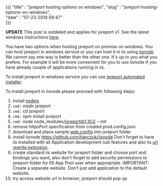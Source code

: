 ﻿{{{
    "title"    : "jsreport hosting options on windows",
    "slug"     : "jsreport-hosting-options-on-windows",  
    "date"     : "07-23-2014 09:47"    
}}}

**UPDATE** This post is outdated and applies for jsreport v1. See the latest windows instructions [here](/learn/windows).

You have two options when hosting jsreport on premise on windows. You can host jsreport in windows service or you can host it in iis using [iisnode](https://github.com/tjanczuk/iisnode). We cannot say one way is better than the other one. It's up to you what you prefere. For example it will be more convenient for you to use iisnode if you have already couple of applications running in iis.

To install jsreport in windows service you can use [jsreport automated installer](https://jsreport.net/on-prem).

To install jsreport in iisnode please proceed with following steps:

1. install [nodejs](http://nodejs.org/)
2. `cmd:` mkdir jsreport
3. `cmd:` cd jsreport
4. `cmd:` npm install jsreport
5. `cmd:` node node_modules/jsreport@1.10.0 --init
6. remove httpsPort specification from created prod.config.json
7. download and place sample [web.config](https://github.com/jsreport/docs/blob/master/installation/web.config) into jsreport folder
8. install iisnode https://github.com/tjanczuk/iisnode
Don't forget to have iis installed with all Application development sub features and also iis [url rewrite extension](http://www.iis.net/downloads/microsoft/url-rewrite).
9. create standard iis website for jsreport folder and choose port and bindings you want, also don't forget to add security permissions to jsreport folder for IIS App Pool user when appropriate.
IMPORTANT: Create a separate website. Don't just add application to the default website.
10. try access website url in browser, jsreport should pop up
